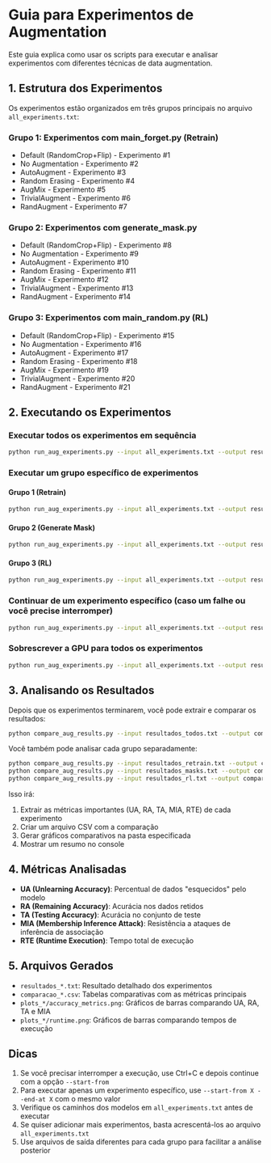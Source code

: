 # Guia para Experimentos de Augmentation

Este guia explica como usar os scripts para executar e analisar experimentos com diferentes técnicas de data augmentation.

## 1. Estrutura dos Experimentos

Os experimentos estão organizados em três grupos principais no arquivo `all_experiments.txt`:

### Grupo 1: Experimentos com main_forget.py (Retrain)
- Default (RandomCrop+Flip) - Experimento #1
- No Augmentation - Experimento #2
- AutoAugment - Experimento #3
- Random Erasing - Experimento #4
- AugMix - Experimento #5
- TrivialAugment - Experimento #6
- RandAugment - Experimento #7

### Grupo 2: Experimentos com generate_mask.py
- Default (RandomCrop+Flip) - Experimento #8
- No Augmentation - Experimento #9
- AutoAugment - Experimento #10
- Random Erasing - Experimento #11
- AugMix - Experimento #12
- TrivialAugment - Experimento #13
- RandAugment - Experimento #14

### Grupo 3: Experimentos com main_random.py (RL)
- Default (RandomCrop+Flip) - Experimento #15
- No Augmentation - Experimento #16
- AutoAugment - Experimento #17
- Random Erasing - Experimento #18
- AugMix - Experimento #19
- TrivialAugment - Experimento #20
- RandAugment - Experimento #21

## 2. Executando os Experimentos

### Executar todos os experimentos em sequência

```bash
python run_aug_experiments.py --input all_experiments.txt --output resultados_todos.txt
```

### Executar um grupo específico de experimentos

#### Grupo 1 (Retrain)
```bash
python run_aug_experiments.py --input all_experiments.txt --output resultados_retrain.txt --start-from 1 --end-at 7
```

#### Grupo 2 (Generate Mask)
```bash
python run_aug_experiments.py --input all_experiments.txt --output resultados_masks.txt --start-from 8 --end-at 14
```

#### Grupo 3 (RL)
```bash
python run_aug_experiments.py --input all_experiments.txt --output resultados_rl.txt --start-from 15 --end-at 21
```

### Continuar de um experimento específico (caso um falhe ou você precise interromper)

```bash
python run_aug_experiments.py --input all_experiments.txt --output resultados_aug.txt --start-from 3
```

### Sobrescrever a GPU para todos os experimentos

```bash
python run_aug_experiments.py --input all_experiments.txt --output resultados_aug.txt --gpu 0
```

## 3. Analisando os Resultados

Depois que os experimentos terminarem, você pode extrair e comparar os resultados:

```bash
python compare_aug_results.py --input resultados_todos.txt --output comparacao_aug.csv --plots-dir plots_aug
```

Você também pode analisar cada grupo separadamente:

```bash
python compare_aug_results.py --input resultados_retrain.txt --output comparacao_retrain.csv --plots-dir plots_retrain
python compare_aug_results.py --input resultados_masks.txt --output comparacao_masks.csv --plots-dir plots_masks
python compare_aug_results.py --input resultados_rl.txt --output comparacao_rl.csv --plots-dir plots_rl
```

Isso irá:
1. Extrair as métricas importantes (UA, RA, TA, MIA, RTE) de cada experimento
2. Criar um arquivo CSV com a comparação
3. Gerar gráficos comparativos na pasta especificada
4. Mostrar um resumo no console

## 4. Métricas Analisadas

- **UA (Unlearning Accuracy)**: Percentual de dados "esquecidos" pelo modelo
- **RA (Remaining Accuracy)**: Acurácia nos dados retidos
- **TA (Testing Accuracy)**: Acurácia no conjunto de teste
- **MIA (Membership Inference Attack)**: Resistência a ataques de inferência de associação
- **RTE (Runtime Execution)**: Tempo total de execução

## 5. Arquivos Gerados

- `resultados_*.txt`: Resultado detalhado dos experimentos
- `comparacao_*.csv`: Tabelas comparativas com as métricas principais
- `plots_*/accuracy_metrics.png`: Gráficos de barras comparando UA, RA, TA e MIA
- `plots_*/runtime.png`: Gráficos de barras comparando tempos de execução

## Dicas

1. Se você precisar interromper a execução, use Ctrl+C e depois continue com a opção `--start-from`
2. Para executar apenas um experimento específico, use `--start-from X --end-at X` com o mesmo valor
3. Verifique os caminhos dos modelos em `all_experiments.txt` antes de executar
4. Se quiser adicionar mais experimentos, basta acrescentá-los ao arquivo `all_experiments.txt`
5. Use arquivos de saída diferentes para cada grupo para facilitar a análise posterior 